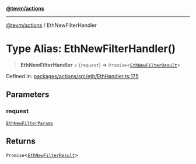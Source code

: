 [**@tevm/actions**](../README.md)

***

[@tevm/actions](../globals.md) / EthNewFilterHandler

# Type Alias: EthNewFilterHandler()

> **EthNewFilterHandler** = (`request`) => `Promise`\<[`EthNewFilterResult`](EthNewFilterResult.md)\>

Defined in: [packages/actions/src/eth/EthHandler.ts:175](https://github.com/evmts/tevm-monorepo/blob/main/packages/actions/src/eth/EthHandler.ts#L175)

## Parameters

### request

[`EthNewFilterParams`](EthNewFilterParams.md)

## Returns

`Promise`\<[`EthNewFilterResult`](EthNewFilterResult.md)\>
